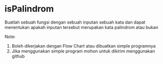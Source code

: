 # isPalindrom

Buatlah sebuah fungsi dengan sebuah inputan sebuah kata dan dapat menentukan apakah inputan tersebut merupakan kata palindrom atau bukan

Note:
1. Boleh dikerjakan dengan Flow Chart atau dibuatkan simple programnya
2. Jika menggunakan simple program mohon untuk dikirim menggunakan github
